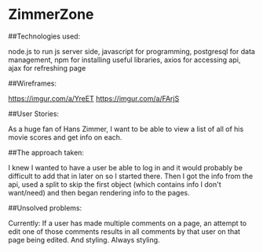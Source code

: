 # ZimmerZone

##Technologies used:

node.js to run js server side, javascript for programming, postgresql for data management, npm for installing useful libraries, axios for accessing api, ajax for refreshing page

##Wireframes:

https://imgur.com/a/YreET
https://imgur.com/a/FArjS

##User Stories:

As a huge fan of Hans Zimmer, I want to be able to view a list of all of his movie scores and get info on each.

##The approach taken:

I knew I wanted to have a user be able to log in and it would probably be difficult to add that in later on so I started there. Then I got the info from the api, used a split to skip the first object (which contains info I don't want/need) and then began rendering info to the pages.

##Unsolved problems:

Currently: If a user has made multiple comments on a page, an attempt to edit one of those comments results in all comments by that user on that page being edited. And styling. Always styling.
